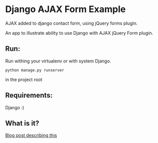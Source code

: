 Django AJAX Form Example
========================

AJAX added to django contact form, using jQuery forms plugin.

An app to illustrate ability to use Django with AJAX jQuery Form plugin.

Run:
----

Run withing your virtualenv or with system Django.

    python manage.py runserver

in the project root

Requirements:
-------------
Django :)

What is it?
-----------

[Blog post describing this](http://garmoncheg.blogspot.com/2013/11/ajax-form-in-django-with-jqueryform.html)